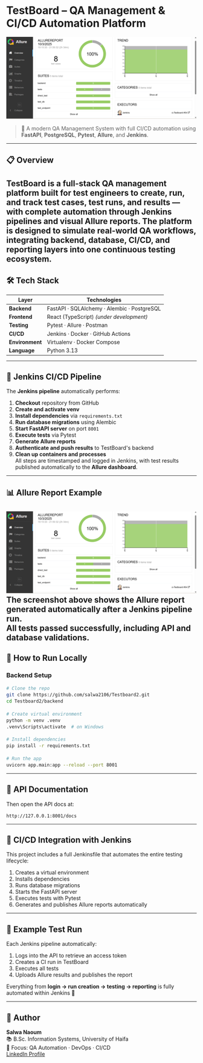 # TestBoard – QA Management & CI/CD Automation Platform
![Allure Report Screenshot](docs/allure-report-screenshot.png)
> 🚀 A modern QA Management System with full CI/CD automation using **FastAPI**, **PostgreSQL**, **Pytest**, **Allure**, and **Jenkins**.
---
## 📋 Overview
**TestBoard** is a full-stack QA management platform built for test engineers to **create**, **run**, and **track** test cases, test runs, and results — with complete automation through **Jenkins pipelines** and visual **Allure reports**.
The platform is designed to simulate real-world QA workflows, integrating backend, database, CI/CD, and reporting layers into one continuous testing ecosystem.
---
## 🛠 Tech Stack
| Layer | Technologies |
|-------|---------------|
| **Backend** | FastAPI · SQLAlchemy · Alembic · PostgreSQL |
| **Frontend** | React (TypeScript) *(under development)* |
| **Testing** | Pytest · Allure · Postman |
| **CI/CD** | Jenkins · Docker · GitHub Actions |
| **Environment** | Virtualenv · Docker Compose |
| **Language** | Python 3.13 |
---
## 🔄 Jenkins CI/CD Pipeline
The **Jenkins pipeline** automatically performs:
1. **Checkout** repository from GitHub  
2. **Create and activate venv**  
3. **Install dependencies** via `requirements.txt`  
4. **Run database migrations** using Alembic  
5. **Start FastAPI server** on port `8001`  
6. **Execute tests** via Pytest  
7. **Generate Allure reports**  
8. **Authenticate and push results** to TestBoard's backend  
9. **Clean up containers and processes**  
 All steps are timestamped and logged in Jenkins, with test results published automatically to the **Allure dashboard**.
---
## 📊 Allure Report Example
![Allure Report Screenshot](docs/allure-report-screenshot.png)
The screenshot above shows the **Allure report** generated automatically after a Jenkins pipeline run.  
All tests passed successfully, including API and database validations.
---
## 🚀 How to Run Locally
### Backend Setup
```bash
# Clone the repo
git clone https://github.com/salwa2106/Testboard2.git
cd Testboard2/backend

# Create virtual environment
python -m venv .venv
.venv\Scripts\activate  # on Windows

# Install dependencies
pip install -r requirements.txt

# Run the app
uvicorn app.main:app --reload --port 8001
```

---
## 📖 API Documentation

Then open the API docs at:
```
http://127.0.0.1:8001/docs
```

---
## 🔁 CI/CD Integration with Jenkins

This project includes a full Jenkinsfile that automates the entire testing lifecycle:

1. Creates a virtual environment
2. Installs dependencies
3. Runs database migrations
4. Starts the FastAPI server
5. Executes tests with Pytest
6. Generates and publishes Allure reports automatically

---
## 🧪 Example Test Run

Each Jenkins pipeline automatically:

1. Logs into the API to retrieve an access token  
2. Creates a CI run in TestBoard  
3. Executes all tests  
4. Uploads Allure results and publishes the report  

Everything from **login → run creation → testing → reporting** is fully automated within Jenkins 🚀  

---
## 👤 Author

**Salwa Naoum**  
📚 B.Sc. Information Systems, University of Haifa  
🎯 Focus: QA Automation · DevOps · CI/CD  
[LinkedIn Profile](https://www.linkedin.com/in/salwa-naoum-2305b2356)
